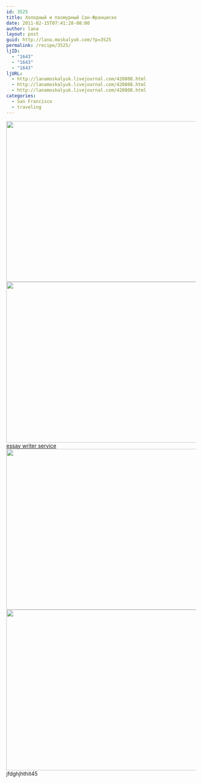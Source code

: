 ```yaml
---
id: 3525
title: Холодный и пасмурный Сан-Франциско
date: 2011-02-15T07:41:28-08:00
author: lana
layout: post
guid: http://lana.moskalyuk.com/?p=3525
permalink: /recipe/3525/
ljID:
  - "1643"
  - "1643"
  - "1643"
ljURL:
  - http://lanamoskalyuk.livejournal.com/420808.html
  - http://lanamoskalyuk.livejournal.com/420808.html
  - http://lanamoskalyuk.livejournal.com/420808.html
categories:
  - San Francisco
  - traveling
---
```

<img loading="lazy" class="alignnone" title="SF" src="http://farm6.static.flickr.com/5093/5437288995_7cd47cf855_z.jpg" alt="" width="640" height="427" />

<img loading="lazy" class="alignnone" title="SF" src="http://farm6.static.flickr.com/5137/5437905540_23919a3110_z.jpg" alt="" width="640" height="427" /> 

<div>
  <a href='http://cheapessaywritingservicee.com/' title='essay writer service'>essay writer service</a>
</div>

<img loading="lazy" class="alignnone" title="SF" src="http://farm5.static.flickr.com/4112/5437290863_786a51faef_z.jpg" alt="" width="640" height="427" /> 

<img loading="lazy" class="alignnone" title="SF" src="http://farm6.static.flickr.com/5218/5437907666_5959d1c392_z.jpg" alt="" width="640" height="427" /> 

<div>
  jfdghjhthit45
</div>